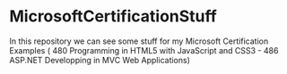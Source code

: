 # MicrosoftCertificationStuff
In this repository we can see some stuff for my Microsoft Certification Examples ( 480 Programming in HTML5 with JavaScript and CSS3 - 486 ASP.NET Developping in MVC Web Applications)
